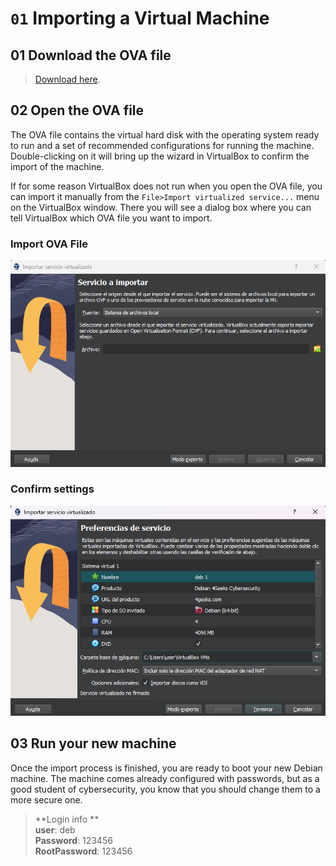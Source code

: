 # `01` Importing a Virtual Machine

## 01 Download the OVA file

 > [Download here](https://storage.googleapis.com/breathecode/virtualbox/deb.ova).

## 02 Open the OVA file

The OVA file contains the virtual hard disk with the operating system ready to run and a set of recommended configurations for running the machine. Double-clicking on it will bring up the wizard in VirtualBox to confirm the import of the machine.

If for some reason VirtualBox does not run when you open the OVA file, you can import it manually from the `File>Import virtualized service...` menu on the VirtualBox window. There you will see a dialog box where you can tell VirtualBox which OVA file you want to import.

### Import OVA File

![Importación de archivo ova en VirtualBox](../../.learn/assets/vbox-import-select-ova.png)

### Confirm settings

![Confirmación de configuración de maquina virtual importada](../../.learn/assets/vbox-import-confirm.png)

## 03 Run your new machine

Once the import process is finished, you are ready to boot your new Debian machine. The machine comes already configured with passwords, but as a good student of cybersecurity, you know that you should change them to a more secure one.

> **Login info **<br>
**user**: deb<br>
**Password**: 123456<br>
**RootPassword**: 123456
